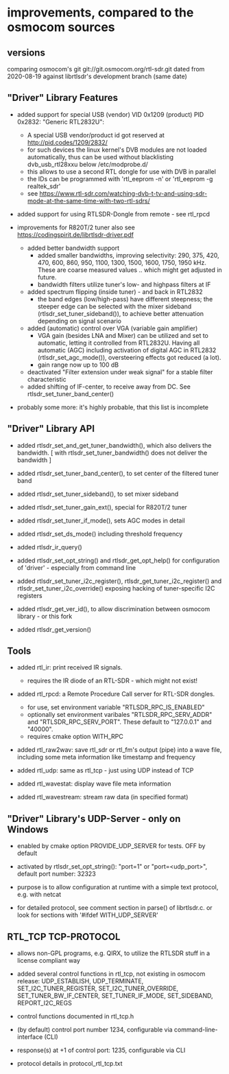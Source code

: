 
# improvements, compared to the osmocom sources


## versions

comparing osmocom's git git://git.osmocom.org/rtl-sdr.git dated from 2020-08-19
against librtlsdr's development branch (same date)


## "Driver" Library Features

* added support for special USB (vendor) VID 0x1209 (product) PID 0x2832: "Generic RTL2832U":
  * A special USB vendor/product id got reserved at http://pid.codes/1209/2832/
  * for such devices the linux kernel's DVB modules are not loaded automatically, thus can be used without blacklisting dvb_usb_rtl28xxu below /etc/modprobe.d/
  * this allows to use a second RTL dongle for use with DVB in parallel
  * the IDs can be programmed with 'rtl_eeprom -n' or 'rtl_eeprom -g realtek_sdr'
  * see https://www.rtl-sdr.com/watching-dvb-t-tv-and-using-sdr-mode-at-the-same-time-with-two-rtl-sdrs/

* added support for using RTLSDR-Dongle from remote - see rtl_rpcd

* improvements for R820T/2 tuner
  also see https://codingspirit.de/librtlsdr-driver.pdf
  * added better bandwidth support
    * added smaller bandwidths, improving selectivity:
      290, 375, 420, 470, 600, 860, 950, 1100, 1300, 1500, 1600, 1750, 1950 kHz.
      These are coarse measured values .. which might get adjusted in future.
    * bandwidth filters utilize tuner's low- and highpass filters at IF
  * added spectrum flipping (inside tuner) - and back in RTL2832
    * the band edges (low/high-pass) have different steepness;
      the steeper edge can be selected with the mixer sideband (rtlsdr_set_tuner_sideband()),
      to achieve better attenuation depending on signal scenario
  * added (automatic) control over VGA (variable gain amplifier)
    * VGA gain (besides LNA and Mixer) can be utilized and set to automatic,
      letting it controlled from RTL2832U.
      Having all automatic (AGC) including activation of digital AGC in RTL2832
      (rtlsdr_set_agc_mode()), oversteering effects got reduced (a lot).
    * gain range now up to 100 dB
  * deactivated "Filter extension under weak signal" for a stable filter characteristic
  * added shifting of IF-center, to receive away from DC. See rtlsdr_set_tuner_band_center()

* probably some more: it's highly probable, that this list is incomplete


## "Driver" Library API

* added rtlsdr_set_and_get_tuner_bandwidth(), which also delivers the bandwidth.
 [ with rtlsdr_set_tuner_bandwidth() does not deliver the bandwidth ]

* added rtlsdr_set_tuner_band_center(),  to set center of the filtered tuner band

* added rtlsdr_set_tuner_sideband(), to set mixer sideband

* added rtlsdr_set_tuner_gain_ext(), special for R820T/2 tuner

* added rtlsdr_set_tuner_if_mode(), sets AGC modes in detail

* added rtlsdr_set_ds_mode() including threshold frequency

* added rtlsdr_ir_query()

* added rtlsdr_set_opt_string() and rtlsdr_get_opt_help()
 for configuration of 'driver' - especially from command line

* added rtlsdr_set_tuner_i2c_register(), rtlsdr_get_tuner_i2c_register()
 and rtlsdr_set_tuner_i2c_override()
 exposing hacking of tuner-specific I2C registers

* added rtlsdr_get_ver_id(),
 to allow discrimination between osmocom library - or this fork

* added rtlsdr_get_version()


## Tools

* added rtl_ir:
 print received IR signals.
  * requires the IR diode of an RTL-SDR - which might not exist!

* added rtl_rpcd:
 a Remote Procedure Call server for RTL-SDR dongles.
  * for use, set environment variable "RTLSDR_RPC_IS_ENABLED"
  * optionally set environment varibales "RTLSDR_RPC_SERV_ADDR"
    and "RTLSDR_RPC_SERV_PORT". These default to "127.0.0.1" and "40000".
  * requires cmake option WITH_RPC

* added rtl_raw2wav:
 save rtl_sdr or rtl_fm's output (pipe) into a wave file,
 including some meta information like timestamp and frequency

* added rtl_udp:
 same as rtl_tcp - just using UDP instead of TCP

* added rtl_wavestat:
 display wave file meta information

* added rtl_wavestream:
 stream raw data (in specified format)



## "Driver" Library's UDP-Server - only on Windows

* enabled by cmake option PROVIDE_UDP_SERVER for tests. OFF by default

* activated by rtlsdr_set_opt_string(): "port=1" or "port=<udp_port>",
 default port number: 32323

* purpose is to allow configuration at runtime with a simple text protocol, e.g. with netcat

* for detailed protocol, see comment section in parse() of librtlsdr.c.
 or look for sections with '#ifdef WITH_UDP_SERVER'



## RTL_TCP TCP-PROTOCOL

* allows non-GPL programs, e.g. QIRX, to utilize the RTLSDR stuff in a license compliant way

* added several control functions in rtl_tcp, not existing in osmocom release:
 UDP_ESTABLISH, UDP_TERMINATE, SET_I2C_TUNER_REGISTER, SET_I2C_TUNER_OVERRIDE,
 SET_TUNER_BW_IF_CENTER, SET_TUNER_IF_MODE, SET_SIDEBAND, REPORT_I2C_REGS

* control functions documented in rtl_tcp.h

* (by default) control port number 1234, configurable via command-line-interface (CLI)

* response(s) at +1 of control port: 1235, configurable via CLI

* protocol details in protocol_rtl_tcp.txt

